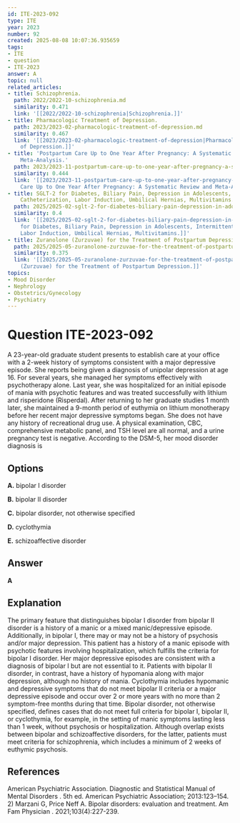 ```yaml
---
id: ITE-2023-092
type: ITE
year: 2023
number: 92
created: 2025-08-08 10:07:36.935659
tags:
- ITE
- question
- ITE-2023
answer: A
topic: null
related_articles:
- title: Schizophrenia.
  path: 2022/2022-10-schizophrenia.md
  similarity: 0.471
  link: '[[2022/2022-10-schizophrenia|Schizophrenia.]]'
- title: Pharmacologic Treatment of Depression.
  path: 2023/2023-02-pharmacologic-treatment-of-depression.md
  similarity: 0.467
  link: '[[2023/2023-02-pharmacologic-treatment-of-depression|Pharmacologic Treatment
    of Depression.]]'
- title: 'Postpartum Care Up to One Year After Pregnancy: A Systematic Review and
    Meta-Analysis.'
  path: 2023/2023-11-postpartum-care-up-to-one-year-after-pregnancy-a-systematic.md
  similarity: 0.444
  link: '[[2023/2023-11-postpartum-care-up-to-one-year-after-pregnancy-a-systematic|Postpartum
    Care Up to One Year After Pregnancy: A Systematic Review and Meta-Analysis.]]'
- title: SGLT-2 for Diabetes, Biliary Pain, Depression in Adolescents, Intermittent
    Catheterization, Labor Induction, Umbilical Hernias, Multivitamins.
  path: 2025/2025-02-sglt-2-for-diabetes-biliary-pain-depression-in-adolescents-i.md
  similarity: 0.4
  link: '[[2025/2025-02-sglt-2-for-diabetes-biliary-pain-depression-in-adolescents-i|SGLT-2
    for Diabetes, Biliary Pain, Depression in Adolescents, Intermittent Catheterization,
    Labor Induction, Umbilical Hernias, Multivitamins.]]'
- title: Zuranolone (Zurzuvae) for the Treatment of Postpartum Depression.
  path: 2025/2025-05-zuranolone-zurzuvae-for-the-treatment-of-postpartum-depressi.md
  similarity: 0.375
  link: '[[2025/2025-05-zuranolone-zurzuvae-for-the-treatment-of-postpartum-depressi|Zuranolone
    (Zurzuvae) for the Treatment of Postpartum Depression.]]'
topics:
- Mood Disorder
- Nephrology
- Obstetrics/Gynecology
- Psychiatry
---
```


# Question ITE-2023-092

A 23-year-old graduate student presents to establish care at your office with a 2-week history of symptoms consistent with a major depressive episode. She reports being given a diagnosis of unipolar depression at age 16. For several years, she managed her symptoms effectively with psychotherapy alone. Last year, she was hospitalized for an initial episode of mania with psychotic features and was treated successfully with lithium and risperidone (Risperdal). After returning to her graduate studies 1 month later, she maintained a 9-month period of euthymia on lithium monotherapy before her recent major depressive symptoms began. She does not have any history of recreational drug use. A physical examination, CBC, comprehensive metabolic panel, and TSH level are all normal, and a urine pregnancy test is negative. According to the DSM-5, her mood disorder diagnosis is

## Options

**A.** bipolar I disorder

**B.** bipolar II disorder

**C.** bipolar disorder, not otherwise specified

**D.** cyclothymia

**E.** schizoaffective disorder

## Answer

**A**

## Explanation

The primary feature that distinguishes bipolar I disorder from bipolar II disorder is a history of a manic or a mixed manic/depressive episode. Additionally, in bipolar I, there may or may not be a history of psychosis and/or major depression. This patient has a history of a manic episode with psychotic features involving hospitalization, which fulfills the criteria for bipolar I disorder. Her major depressive episodes are consistent with a diagnosis of bipolar I but are not essential to it. Patients with bipolar II disorder, in contrast, have a history of hypomania along with major depression, although no history of mania. Cyclothymia includes hypomanic and depressive symptoms that do not meet bipolar II criteria or a major depressive episode and occur over 2 or more years with no more than 2 symptom-free months during that time. Bipolar disorder, not otherwise specified, defines cases that do not meet full criteria for bipolar I, bipolar II, or cyclothymia, for example, in the setting of manic symptoms lasting less than 1 week, without psychosis or hospitalization. Although overlap exists between bipolar and schizoaffective disorders, for the latter, patients must meet criteria for schizophrenia, which includes a minimum of 2 weeks of euthymic psychosis.

## References

American Psychiatric Association. Diagnostic and Statistical Manual of Mental Disorders . 5th ed. American Psychiatric Association; 2013:123–154. 2) Marzani G, Price Neff A. Bipolar disorders: evaluation and treatment. Am Fam Physician . 2021;103(4):227-239.
